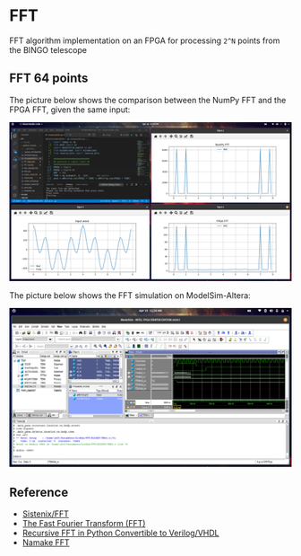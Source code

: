 # FFT

FFT algorithm implementation on an FPGA for processing  `2^N`  points from the BINGO telescope

## FFT 64 points

The picture below shows the comparison between the NumPy FFT and the FPGA FFT, given the same input:

![FFT result](FFT_result.png)

The picture below shows the FFT simulation on ModelSim-Altera:

![ModelSim](ModelSim.png)

## Reference

* [Sistenix/FFT](https://sistenix.com/fft.html)
* [The Fast Fourier Transform (FFT)](https://www.youtube.com/watch?v=h7apO7q16V0)
* [Recursive FFT in Python Convertible to Verilog/VHDL](https://www.dsprelated.com/showcode/16.php)
* [Namake FFT](https://github.com/nanamake/r22sdf)
